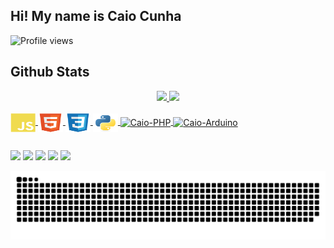## Hi! My name is Caio Cunha

<p align="left"> <img src="https://komarev.com/ghpvc/?username=CaioEmb&color=yellow" alt="Profile views" /> </p>

## Github Stats
<div align="center">
  <a href="https://github.com/CaioEmb">
  <img height="180em" src="https://github-readme-stats.vercel.app/api?username=CaioEmb&show_icons=true&theme=dark&include_all_commits=true&count_private=true"/>
  <img height="90em" src="https://github-readme-stats.vercel.app/api/top-langs/?username=CaioEmb&layout=compact&langs_count=7&theme=dark"/>
</div>
  <div style="display: inline_block"><br>
  <img align="center" alt="Caio-Js" height="30" width="40" src="https://raw.githubusercontent.com/devicons/devicon/master/icons/javascript/javascript-plain.svg">
  <img align="center" alt="Caio-HTML" height="30" width="40" src="https://raw.githubusercontent.com/devicons/devicon/master/icons/html5/html5-original.svg">
  <img align="center" alt="Caio-CSS" height="30" width="40" src="https://raw.githubusercontent.com/devicons/devicon/master/icons/css3/css3-original.svg">
  <img align="center" alt="Caio-Python" height="30" width="40" src="https://raw.githubusercontent.com/devicons/devicon/master/icons/python/python-original.svg">
  <img align="center" alt="Caio-PHP" height="30" width="40" src="https://cdn.jsdelivr.net/gh/devicons/devicon/icons/php/php-plain.svg">
  <img align="center" alt="Caio-Arduino" height="30" width="40" src="https://cdn.jsdelivr.net/gh/devicons/devicon/icons/arduino/arduino-original.svg">
</div>
  
##

<div>
  <a href="https://instagram.com/itscaiocunha" target="_blank"><img src="https://img.shields.io/badge/-Instagram-%23E4405F?style=for-the-badge&logo=instagram&logoColor=white" target="_blank"></a>
    <a href="https://twitter.com/itscaiocunha" target="_blanck"><img src="https://img.shields.io/badge/Twitter-1DA1F2?style=for-the-badge&logo=twitter&logoColor=white" target="_black"></a> 
  <a href = "mailto:caio.cunha@sou.unifeob.edu.br"><img src="https://img.shields.io/badge/-Gmail-%23333?style=for-the-badge&logo=gmail&logoColor=white" target="_blank"></a>
  <a href="https://www.linkedin.com/in/caio-grilo-da-cunha-05ba14240" target="_blank"><img src="https://img.shields.io/badge/-LinkedIn-%230077B5?style=for-the-badge&logo=linkedin&logoColor=white" target="_blank"></a> 
  <a href="https://wa.me/5519996643310?text=Ol%C3%A1,%20boa%20tarde!%0ATudo%20bem?%0A%0AEu%20sou%20Caio%20Cunha,%20embaixador%20de%20tecnologia%20da%20UNIFEOB." target="_blank"><img src="https://img.shields.io/badge/WhatsApp-25D366?style=for-the-badge&logo=whatsapp&logoColor=white" target="_blank"></a>
  
   ![Snake animation](https://github.com/CaioEmb/CaioEmb/blob/output/github-contribution-grid-snake.svg)
  
</div>
